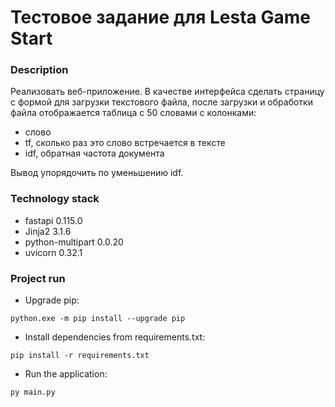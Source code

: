 # Тестовое задание для Lesta Game Start


### Description
Реализовать веб-приложение. В качестве интерфейса сделать страницу с формой для загрузки текстового файла, после загрузки и обработки файла отображается таблица с 50 словами с колонками:
- слово
- tf, сколько раз это слово встречается в тексте
- idf, обратная частота документа 

Вывод упорядочить по уменьшению idf.


### Technology stack
- fastapi 0.115.0
- Jinja2 3.1.6
- python-multipart 0.0.20
- uvicorn 0.32.1


### Project run
- Upgrade pip:  
```
python.exe -m pip install --upgrade pip
```

- Install dependencies from requirements.txt:  
```
pip install -r requirements.txt
```

- Run the application:  
```
py main.py
```
